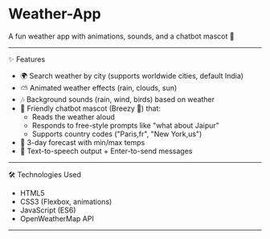 # Weather-App
A fun weather app with animations, sounds, and a chatbot mascot 🐧

---
 ✨ Features
- 🌍 Search weather by city (supports worldwide cities, default India)  
- ⛅ Animated weather effects (rain, clouds, sun)  
- 🎶 Background sounds (rain, wind, birds) based on weather  
- 🤖 Friendly chatbot mascot (Breezy 🐧) that:
  - Reads the weather aloud  
  - Responds to free-style prompts like "what about Jaipur"  
  - Supports country codes ("Paris,fr", "New York,us")  
- 🔮 3-day forecast with min/max temps  
- 🎤 Text-to-speech output + Enter-to-send messages  

---

🛠️ Technologies Used
- HTML5  
- CSS3 (Flexbox, animations)  
- JavaScript (ES6)  
- OpenWeatherMap API  

---

